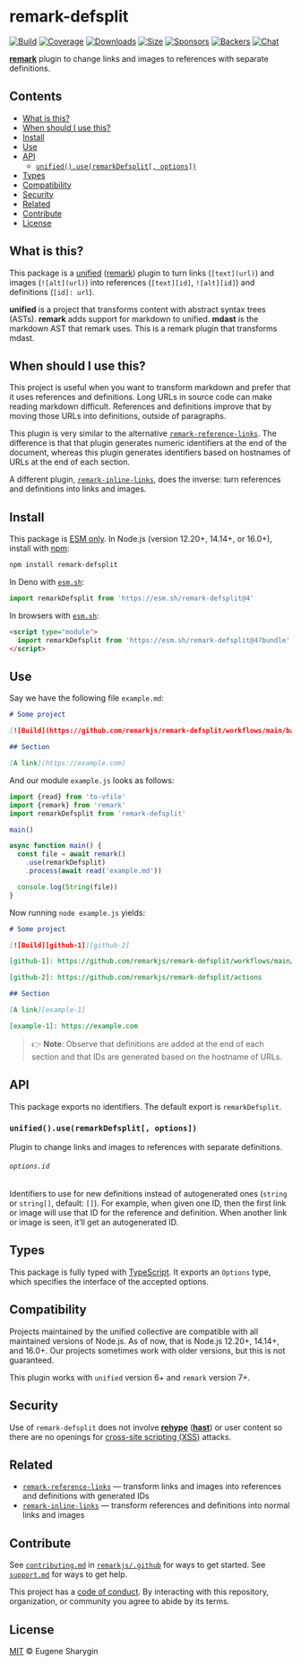 # remark-defsplit

[![Build][build-badge]][build]
[![Coverage][coverage-badge]][coverage]
[![Downloads][downloads-badge]][downloads]
[![Size][size-badge]][size]
[![Sponsors][sponsors-badge]][collective]
[![Backers][backers-badge]][collective]
[![Chat][chat-badge]][chat]

**[remark][]** plugin to change links and images to references with separate
definitions.

## Contents

*   [What is this?](#what-is-this)
*   [When should I use this?](#when-should-i-use-this)
*   [Install](#install)
*   [Use](#use)
*   [API](#api)
    *   [`unified().use(remarkDefsplit[, options])`](#unifieduseremarkdefsplit-options)
*   [Types](#types)
*   [Compatibility](#compatibility)
*   [Security](#security)
*   [Related](#related)
*   [Contribute](#contribute)
*   [License](#license)

## What is this?

This package is a [unified][] ([remark][]) plugin to turn links (`[text](url)`)
and images (`![alt](url)`) into references (`[text][id]`, `![alt][id]`) and
definitions (`[id]: url`).

**unified** is a project that transforms content with abstract syntax trees
(ASTs).
**remark** adds support for markdown to unified.
**mdast** is the markdown AST that remark uses.
This is a remark plugin that transforms mdast.

## When should I use this?

This project is useful when you want to transform markdown and prefer that it
uses references and definitions.
Long URLs in source code can make reading markdown difficult.
References and definitions improve that by moving those URLs into definitions,
outside of paragraphs.

This plugin is very similar to the alternative
[`remark-reference-links`][remark-reference-links].
The difference is that that plugin generates numeric identifiers at the end of
the document, whereas this plugin generates identifiers based on hostnames of
URLs at the end of each section.

A different plugin, [`remark-inline-links`][remark-inline-links], does the
inverse: turn references and definitions into links and images.

## Install

This package is [ESM only](https://gist.github.com/sindresorhus/a39789f98801d908bbc7ff3ecc99d99c).
In Node.js (version 12.20+, 14.14+, or 16.0+), install with [npm][]:

```sh
npm install remark-defsplit
```

In Deno with [`esm.sh`][esmsh]:

```js
import remarkDefsplit from 'https://esm.sh/remark-defsplit@4'
```

In browsers with [`esm.sh`][esmsh]:

```html
<script type="module">
  import remarkDefsplit from 'https://esm.sh/remark-defsplit@4?bundle'
</script>
```

## Use

Say we have the following file `example.md`:

```markdown
# Some project

[![Build](https://github.com/remarkjs/remark-defsplit/workflows/main/badge.svg)](https://github.com/remarkjs/remark-defsplit/actions)

## Section

[A link](https://example.com)
```

And our module `example.js` looks as follows:

```js
import {read} from 'to-vfile'
import {remark} from 'remark'
import remarkDefsplit from 'remark-defsplit'

main()

async function main() {
  const file = await remark()
    .use(remarkDefsplit)
    .process(await read('example.md'))

  console.log(String(file))
}
```

Now running `node example.js` yields:

```markdown
# Some project

[![Build][github-1]][github-2]

[github-1]: https://github.com/remarkjs/remark-defsplit/workflows/main/badge.svg

[github-2]: https://github.com/remarkjs/remark-defsplit/actions

## Section

[A link][example-1]

[example-1]: https://example.com
```

> 👉 **Note**: Observe that definitions are added at the end of each section
> and that IDs are generated based on the hostname of URLs.

## API

This package exports no identifiers.
The default export is `remarkDefsplit`.

### `unified().use(remarkDefsplit[, options])`

Plugin to change links and images to references with separate definitions.

###### `options.id`

Identifiers to use for new definitions instead of autogenerated ones (`string`
or `string[]`, default: `[]`).
For example, when given one ID, then the first link or image will use that ID
for the reference and definition.
When another link or image is seen, it’ll get an autogenerated ID.

## Types

This package is fully typed with [TypeScript][].
It exports an `Options` type, which specifies the interface of the accepted
options.

## Compatibility

Projects maintained by the unified collective are compatible with all maintained
versions of Node.js.
As of now, that is Node.js 12.20+, 14.14+, and 16.0+.
Our projects sometimes work with older versions, but this is not guaranteed.

This plugin works with `unified` version 6+ and `remark` version 7+.

## Security

Use of `remark-defsplit` does not involve **[rehype][]** (**[hast][]**) or user
content so there are no openings for [cross-site scripting (XSS)][xss] attacks.

## Related

*   [`remark-reference-links`][remark-reference-links]
    — transform links and images into references and definitions with generated
    IDs
*   [`remark-inline-links`][remark-inline-links]
    — transform references and definitions into normal links and images

## Contribute

See [`contributing.md`][contributing] in [`remarkjs/.github`][health] for ways
to get started.
See [`support.md`][support] for ways to get help.

This project has a [code of conduct][coc].
By interacting with this repository, organization, or community you agree to
abide by its terms.

## License

[MIT][license] © Eugene Sharygin

[build-badge]: https://github.com/remarkjs/remark-defsplit/workflows/main/badge.svg

[build]: https://github.com/remarkjs/remark-defsplit/actions

[coverage-badge]: https://img.shields.io/codecov/c/github/remarkjs/remark-defsplit.svg

[coverage]: https://codecov.io/github/remarkjs/remark-defsplit

[downloads-badge]: https://img.shields.io/npm/dm/remark-defsplit.svg

[downloads]: https://www.npmjs.com/package/remark-defsplit

[size-badge]: https://img.shields.io/bundlephobia/minzip/remark-defsplit.svg

[size]: https://bundlephobia.com/result?p=remark-defsplit

[sponsors-badge]: https://opencollective.com/unified/sponsors/badge.svg

[backers-badge]: https://opencollective.com/unified/backers/badge.svg

[collective]: https://opencollective.com/unified

[chat-badge]: https://img.shields.io/badge/chat-discussions-success.svg

[chat]: https://github.com/remarkjs/remark/discussions

[npm]: https://docs.npmjs.com/cli/install

[esmsh]: https://esm.sh

[health]: https://github.com/remarkjs/.github

[contributing]: https://github.com/remarkjs/.github/blob/HEAD/contributing.md

[support]: https://github.com/remarkjs/.github/blob/HEAD/support.md

[coc]: https://github.com/remarkjs/.github/blob/HEAD/code-of-conduct.md

[license]: license

[remark]: https://github.com/remarkjs/remark

[remark-reference-links]: https://github.com/remarkjs/remark-reference-links

[remark-inline-links]: https://github.com/remarkjs/remark-inline-links

[unified]: https://github.com/unifiedjs/unified

[xss]: https://en.wikipedia.org/wiki/Cross-site_scripting

[typescript]: https://www.typescriptlang.org

[rehype]: https://github.com/rehypejs/rehype

[hast]: https://github.com/syntax-tree/hast
